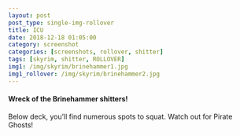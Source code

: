```yaml
---
layout: post
post_type: single-img-rollover
title: ICU
date: 2018-12-18 01:05:00
category: screenshot
categories: [screenshots, rollover, shitter]
tags: [skyrim, shitter, ROLLOVER]
img1: /img/skyrim/brinehammer1.jpg
img1_rollover: /img/skyrim/brinehammer2.jpg
---
```

#### Wreck of the Brinehammer shitters!

Below deck, you’ll find numerous spots to squat. Watch out for Pirate Ghosts!
